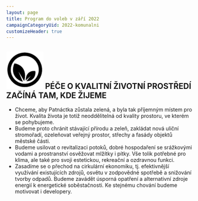 ```yaml
---
layout: page
title: Program do voleb v září 2022
campaignCategoryUid: 2022-komunalni
customizeHeader: true
---
```


## ![](/program/img//prog04_zp.png) **PÉČE O KVALITNÍ ŽIVOTNÍ PROSTŘEDÍ ZAČÍNÁ TAM, KDE ŽIJEME**

* Chceme, aby Patnáctka zůstala zelená, a byla tak příjemným místem pro život. Kvalita života je totiž neoddělitelná od kvality prostoru, ve kterém se pohybujeme.
* Budeme proto chránit stávající přírodu a zeleň, zakládat nová uliční stromořadí, ozeleňovat veřejný prostor, střechy a fasády objektů městské části.
* Budeme usilovat o revitalizaci potoků, dobré hospodaření se srážkovými vodami a prostranství osvěžovat mlžítky i pítky. Vše tolik potřebné pro klima, ale také pro svoji estetickou, rekreační a ozdravnou funkci.
* Zasadíme se o přechod na cirkulární ekonomiku, tj. efektivnější využívání existujících zdrojů, osvětu v zodpovědné spotřebě a snižování tvorby odpadů. Budeme zavádět úsporná opatření a alternativní zdroje energií k energetické soběstačnosti. Ke stejnému chování budeme motivovat i developery.

